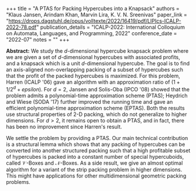 +++
title = "A PTAS for Packing Hypercubes into a Knapsack"
authors = "Klaus Jansen, Arindam Khan, Marvin Lira, K. V. N. Sreenivas"
paper_link = "https://drops.dagstuhl.de/opus/volltexte/2022/16419/pdf/LIPIcs-ICALP-2022-78.pdf"
publication_details = "ICALP-2022: International Colloquium on Automata, Languages, and Programming, 2022"
conference_date = "2022-07"
notes = ""
+++

<b>Abstract:</b>
We study the $d$-dimensional hypercube knapsack problem where we are given a set of $d$-dimensional hypercubes with associated profits, and a knapsack which is a unit $d$-dimensional hypercube. The goal is to find an axis-aligned non-overlapping packing of a subset of hypercubes such that the profit of the packed hypercubes is maximized. For this problem, Harren (ICALP '06) gave an algorithm with an approximation ratio of $(1+1/2^d+epsilon)$. For $d=2$, Jansen and Solis-Oba (IPCO '08) showed that the problem admits a polynomial-time approximation scheme (PTAS); Heydrich and Wiese (SODA '17) further improved the running time and gave an efficient polynomial-time approximation scheme (EPTAS). Both the results use structural properties of $2$-D packing, which do not generalize to higher dimensions. For $d>2$, it remains open to obtain a PTAS, and in fact, there has been no improvement since Harren's result.

We settle the problem by providing a PTAS. Our main technical contribution is a structural lemma which shows that any packing of hypercubes can be converted into another structured packing such that a high profitable subset of hypercubes is packed into a constant number of special hypercuboids, called $\mathcal{V}$-Boxes and $\mathcal{N}$-Boxes. As a side result, we give an almost optimal algorithm for a variant of the strip packing problem in higher dimensions. This might have applications for other multidimensional geometric packing problems. 

